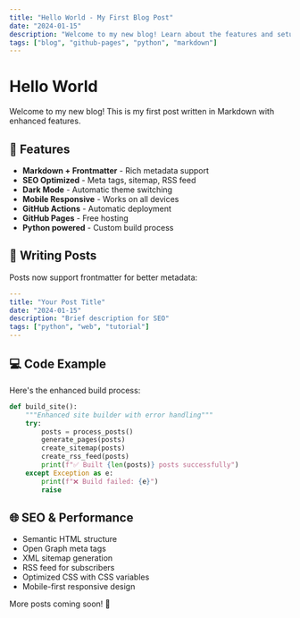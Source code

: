 ```yaml
---
title: "Hello World - My First Blog Post"
date: "2024-01-15"
description: "Welcome to my new blog! Learn about the features and setup of this GitHub Pages blog."
tags: ["blog", "github-pages", "python", "markdown"]
---
```


# Hello World

Welcome to my new blog! This is my first post written in Markdown with enhanced features.

## 🚀 Features

- **Markdown + Frontmatter** - Rich metadata support
- **SEO Optimized** - Meta tags, sitemap, RSS feed
- **Dark Mode** - Automatic theme switching
- **Mobile Responsive** - Works on all devices
- **GitHub Actions** - Automatic deployment
- **GitHub Pages** - Free hosting
- **Python powered** - Custom build process

## 📝 Writing Posts

Posts now support frontmatter for better metadata:

```yaml
---
title: "Your Post Title"
date: "2024-01-15"
description: "Brief description for SEO"
tags: ["python", "web", "tutorial"]
---
```

## 💻 Code Example

Here's the enhanced build process:

```python
def build_site():
    """Enhanced site builder with error handling"""
    try:
        posts = process_posts()
        generate_pages(posts)
        create_sitemap(posts)
        create_rss_feed(posts)
        print(f"✅ Built {len(posts)} posts successfully")
    except Exception as e:
        print(f"❌ Build failed: {e}")
        raise
```

## 🌐 SEO & Performance

- Semantic HTML structure
- Open Graph meta tags
- XML sitemap generation
- RSS feed for subscribers
- Optimized CSS with CSS variables
- Mobile-first responsive design

More posts coming soon! 🚀